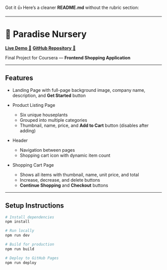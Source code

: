 Got it 👍 Here’s a cleaner **README.md** without the rubric section:

---

# 🌱 Paradise Nursery

[**Live Demo** 🚀](https://vdasanapu.github.io/paradise-nursery/)
[**GitHub Repository** 📂](https://github.com/vdasanapu/paradise-nursery)

Final Project for Coursera — **Frontend Shopping Application**

---

## Features

* Landing Page with full-page background image, company name, description, and **Get Started** button
* Product Listing Page

  * Six unique houseplants
  * Grouped into multiple categories
  * Thumbnail, name, price, and **Add to Cart** button (disables after adding)
* Header

  * Navigation between pages
  * Shopping cart icon with dynamic item count
* Shopping Cart Page

  * Shows all items with thumbnail, name, unit price, and total
  * Increase, decrease, and delete buttons
  * **Continue Shopping** and **Checkout** buttons

---

## Setup Instructions

```bash
# Install dependencies
npm install

# Run locally
npm run dev

# Build for production
npm run build

# Deploy to GitHub Pages
npm run deploy
```


